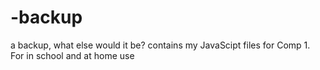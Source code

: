 # -backup
a backup, what else would it be?
contains my JavaScipt files for Comp 1. For in school and at home use

